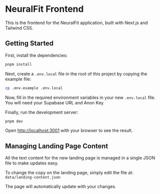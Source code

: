 # NeuralFit Frontend

This is the frontend for the NeuralFit application, built with Next.js and Tailwind CSS.

## Getting Started

First, install the dependencies:

```bash
pnpm install
```

Next, create a `.env.local` file in the root of this project by copying the example file:

```bash
cp .env.example .env.local
```

Now, fill in the required environment variables in your new `.env.local` file. You will need your Supabase URL and Anon Key.

Finally, run the development server:

```bash
pnpm dev
```

Open [http://localhost:3001](http://localhost:3001) with your browser to see the result.

## Managing Landing Page Content

All the text content for the new landing page is managed in a single JSON file to make updates easy.

To change the copy on the landing page, simply edit the file at:
`data/landing-content.json`

The page will automatically update with your changes.
